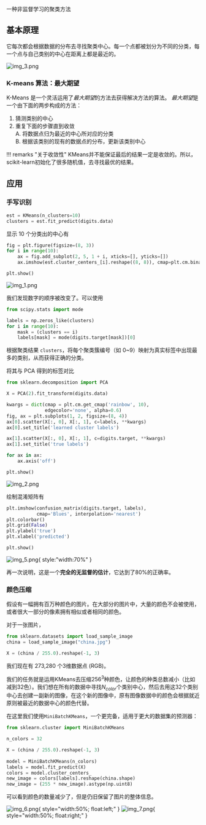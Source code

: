 一种非监督学习的聚类方法

## 基本原理

它每次都会根据数据的分布去寻找聚类中心。每一个点都被划分为不同的分类，每一个点与自己类别的中心在距离上都是最近的。

![img_3.png](img_3.png)

### K-means 算法：最大期望

K-Means 是一个灵活运用了*最大期望*的方法去获得解决方法的算法。
*最大期望*是一个由下面的两步构成的方法：

1. 猜测类别的中心  
2. 重复下面的步骤直到收敛  
      A. 将数据点归为最近的中心所对应的分类  
      B. 根据该类别的现有的数据点的分布，更新该类别中心  

!!! remarks "关于收敛性"
      KMeans并不能保证最后的结果一定是收敛的。所以，scikit-learn初始化了很多随机值，去寻找最优的结果。

## 应用

### 手写识别

```python
est = KMeans(n_clusters=10)
clusters = est.fit_predict(digits.data)
```

显示 10 个分类出的中心有

```python
fig = plt.figure(figsize=(8, 3))
for i in range(10):
    ax = fig.add_subplot(2, 5, 1 + i, xticks=[], yticks=[])
    ax.imshow(est.cluster_centers_[i].reshape((8, 8)), cmap=plt.cm.binary)

plt.show()
```

![img_1.png](img_1.png)

我们发现数字的顺序被改变了。可以使用

```python
from scipy.stats import mode

labels = np.zeros_like(clusters)
for i in range(10):
    mask = (clusters == i)
    labels[mask] = mode(digits.target[mask])[0]
```

根据聚类结果 `clusters`，将每个聚类簇编号（如 0~9）映射为真实标签中出现最多的类别，从而获得正确的分类。

将其与 PCA 得到的标签对比

```python
from sklearn.decomposition import PCA

X = PCA(2).fit_transform(digits.data)

kwargs = dict(cmap = plt.cm.get_cmap('rainbow', 10),
              edgecolor='none', alpha=0.6)
fig, ax = plt.subplots(1, 2, figsize=(8, 4))
ax[0].scatter(X[:, 0], X[:, 1], c=labels, **kwargs)
ax[0].set_title('learned cluster labels')

ax[1].scatter(X[:, 0], X[:, 1], c=digits.target, **kwargs)
ax[1].set_title('true labels')

for ax in ax:
    ax.axis('off')

plt.show()
```

![img_2.png](img_2.png)

绘制混淆矩阵有

```python
plt.imshow(confusion_matrix(digits.target, labels),
           cmap='Blues', interpolation='nearest')
plt.colorbar()
plt.grid(False)
plt.ylabel('true')
plt.xlabel('predicted')

plt.show()
```

![img_5.png](img_5.png){ style:"width:70%" }

再一次说明，这是一个**完全的无监督的估计**，它达到了80%的正确率。

### 颜色压缩

假设有一幅拥有百万种颜色的图片。在大部分的图片中，大量的颜色不会被使用，或者很大一部分的像素拥有相似或者相同的颜色。

对于一张图片，

```python
from sklearn.datasets import load_sample_image
china = load_sample_image("china.jpg")

X = (china / 255.0).reshape(-1, 3)
```

我们现在有 273,280 个3维数据点 (RGB)。

我们的任务就是运用KMeans去压缩$256^3$种颜色，让颜色的种类总数减小（比如减到32色）。我们想在所有的数据中寻找$N_{color}$个类别中心，然后去用这32个类别中心去创建一副新的图像，在这个新的图像中，原有图像数据中的颜色会根据就近原则被最近的数据中心的颜色代替。

在这里我们使用``MiniBatchKMeans``，一个更完备，适用于更大的数据集的预测器：

```python
from sklearn.cluster import MiniBatchKMeans

n_colors = 32

X = (china / 255.0).reshape(-1, 3)
    
model = MiniBatchKMeans(n_colors)
labels = model.fit_predict(X)
colors = model.cluster_centers_
new_image = colors[labels].reshape(china.shape)
new_image = (255 * new_image).astype(np.uint8)
```

可以看到颜色的数量减少了，但是仍旧保留了图片的整体信息。

![img_6.png](img_6.png){ style="width:50%; float:left;" }
![img_7.png](img_7.png){ style="width:50%; float:right;" }